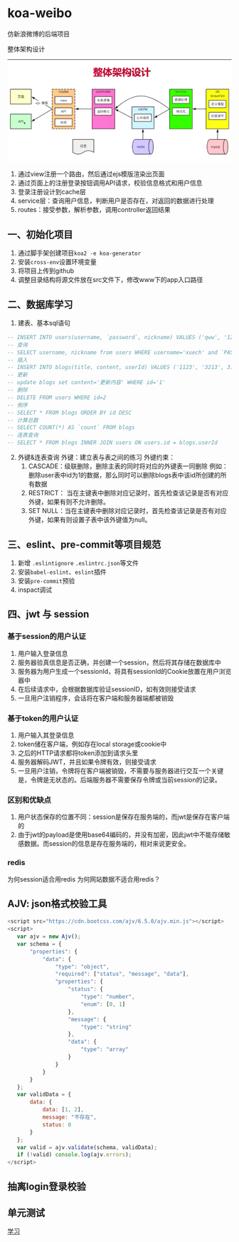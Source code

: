 # koa-weibo
仿新浪微博的后端项目

整体架构设计

![1](static/images/1.png)

1. 通过view注册一个路由，然后通过ejs模版渲染出页面
2. 通过页面上的注册登录按钮调用API请求，校验信息格式和用户信息
3. 登录注册设计到cache层
4. service层：查询用户信息，判断用户是否存在，对返回的数据进行处理
5. routes：接受参数，解析参数，调用controller返回结果


## 一、初始化项目
1. 通过脚手架创建项目`koa2 -e koa-generator`
2. 安装`cross-env`设置环境变量
3. 将项目上传到github
4. 调整目录结构将源文件放在src文件下，修改www下的app入口路径

## 二、数据库学习
1. 建表、基本sql语句
```sql
-- INSERT INTO users(username, `password`, nickname) VALUES ('qww', '123456', 'qww')
-- 查询
-- SELECT username, nickname from users WHERE username='xuech' and `PASSWORD` = '123456'
-- 插入
-- INSERT INTO blogs(title, content, userId) VALUES ('1123', '3213', 3)
-- 更新
-- update blogs set content='更新内容' WHERE id='1'
-- 删除
-- DELETE FROM users WHERE id=2
-- 倒序
-- SELECT * FROM blogs ORDER BY id DESC
-- 计算总数
-- SELECT COUNT(*) AS `count` FROM blogs
-- 连表查询
-- SELECT * FROM blogs INNER JOIN users ON users.id = blogs.userId
```
2. 外键&连表查询
   外键：建立表与表之间的练习
   外键约束：
    1. CASCADE：级联删除，删除主表的同时将对应的外键表一同删除
    例如：删除user表中id为1的数据，那么同时可以删除blogs表中该id所创建的所有数据
    2. RESTRICT： 当在主键表中删除对应记录时，首先检查该记录是否有对应外键，如果有则不允许删除。
    3. SET NULL：当在主键表中删除对应记录时，首先检查该记录是否有对应外键，如果有则设置子表中该外键值为null。

## 三、eslint、pre-commit等项目规范
1. 新增 `.eslintignore` `.eslintrc.json`等文件
2. 安装`babel-eslint`、`eslint`插件
3. 安装`pre-commit`预验
4. inspact调试

## 四、jwt 与 session 
### 基于session的用户认证
1. 用户输入登录信息
2. 服务器验真信息是否正确，并创建一个session，然后将其存储在数据库中
3. 服务器为用户生成一个sessionId，将具有sessionId的Cookie放置在用户浏览器中
4. 在后续请求中，会根据数据库验证sessionID，如有效则接受请求
5. 一旦用户注销程序，会话将在客户端和服务器端都被销毁

### 基于token的用户认证
1. 用户输入其登录信息
2. token储在客户端，例如存在local storage或cookie中
3. 之后的HTTP请求都将token添加到请求头里
4. 服务器解码JWT，并且如果令牌有效，则接受请求
5. 一旦用户注销，令牌将在客户端被销毁，不需要与服务器进行交互一个关键是，令牌是无状态的。后端服务器不需要保存令牌或当前session的记录。

### 区别和优缺点
1. 用户状态保存的位置不同：session是保存在服务端的，而jwt是保存在客户端的
2. 由于jwt的payload是使用base64编码的，并没有加密，因此jwt中不能存储敏感数据。而session的信息是存在服务端的，相对来说更安全。

### redis
为何session适合用redis
为何网站数据不适合用redis？

## AJV: json格式校验工具
```js
<script src="https://cdn.bootcss.com/ajv/6.5.0/ajv.min.js"></script>
<script>
   var ajv = new Ajv();
   var schema = {
       "properties": {
           "data": {
               "type": "object",
               "required": ["status", "message", "data"],
               "properties": {
                   "status": {
                       "type": "number",
                       "enum": [0, 1]
                   },
                   "message": {
                       "type": "string"
                   },
                   "data": {
                       "type": "array"
                   }
               }
           }
       }
   };
   var validData = {
       data: {
           data: [1, 2],
           message: "不存在",
           status: 0
       }
   };
   var valid = ajv.validate(schema, validData);
   if (!valid) console.log(ajv.errors);
</script>
```
 
 ## 抽离login登录校验


 ## 单元测试
 [学习](https://juejin.cn/post/6907555445628469255#heading-9)